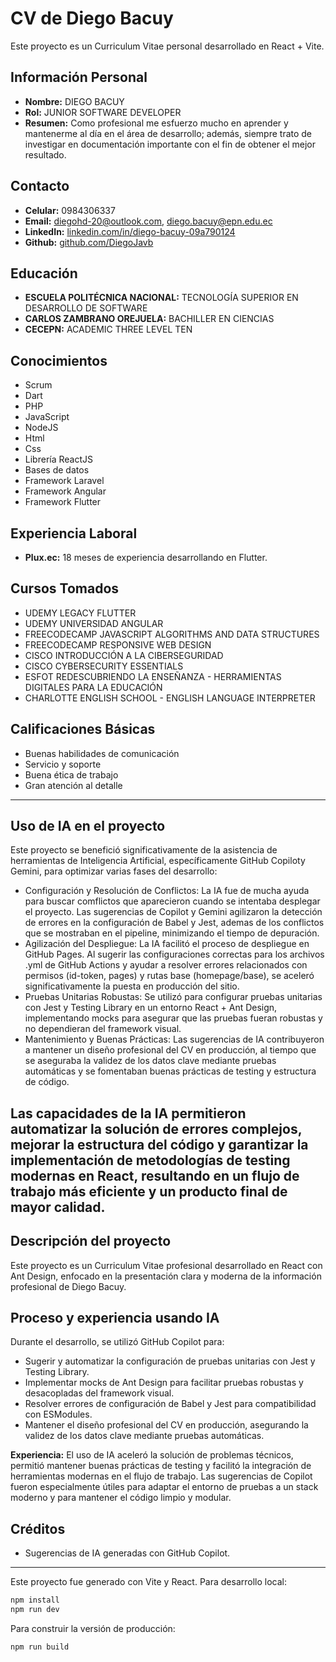 # CV de Diego Bacuy

Este proyecto es un Curriculum Vitae personal desarrollado en React + Vite.

## Información Personal
- **Nombre:** DIEGO BACUY
- **Rol:** JUNIOR SOFTWARE DEVELOPER
- **Resumen:** Como profesional me esfuerzo mucho en aprender y mantenerme al día en el área de desarrollo; además, siempre trato de investigar en documentación importante con el fin de obtener el mejor resultado.

## Contacto
- **Celular:** 0984306337
- **Email:** diegohd-20@outlook.com, diego.bacuy@epn.edu.ec
- **LinkedIn:** [linkedin.com/in/diego-bacuy-09a790124](https://linkedin.com/in/diego-bacuy-09a790124)
- **Github:** [github.com/DiegoJavb](https://github.com/DiegoJavb)

## Educación
- **ESCUELA POLITÉCNICA NACIONAL:** TECNOLOGÍA SUPERIOR EN DESARROLLO DE SOFTWARE
- **CARLOS ZAMBRANO OREJUELA:** BACHILLER EN CIENCIAS
- **CECEPN:** ACADEMIC THREE LEVEL TEN

## Conocimientos
- Scrum
- Dart
- PHP
- JavaScript
- NodeJS
- Html
- Css
- Librería ReactJS
- Bases de datos
- Framework Laravel
- Framework Angular
- Framework Flutter

## Experiencia Laboral
- **Plux.ec:** 18 meses de experiencia desarrollando en Flutter.

## Cursos Tomados
- UDEMY LEGACY FLUTTER
- UDEMY UNIVERSIDAD ANGULAR
- FREECODECAMP JAVASCRIPT ALGORITHMS AND DATA STRUCTURES
- FREECODECAMP RESPONSIVE WEB DESIGN
- CISCO INTRODUCCIÓN A LA CIBERSEGURIDAD
- CISCO CYBERSECURITY ESSENTIALS
- ESFOT REDESCUBRIENDO LA ENSEÑANZA - HERRAMIENTAS DIGITALES PARA LA EDUCACIÓN
- CHARLOTTE ENGLISH SCHOOL - ENGLISH LANGUAGE INTERPRETER

## Calificaciones Básicas
- Buenas habilidades de comunicación
- Servicio y soporte
- Buena ética de trabajo
- Gran atención al detalle

---

## Uso de IA en el proyecto

Este proyecto se benefició significativamente de la asistencia de herramientas de Inteligencia Artificial, específicamente GitHub Copiloty Gemini, para optimizar varias fases del desarrollo:

- Configuración y Resolución de Conflictos: La IA fue de mucha ayuda para buscar comflictos que aparecieron cuando se intentaba desplegar el proyecto. Las sugerencias de Copilot y Gemini agilizaron la detección de errores en la configuración de Babel y Jest, ademas de los conflictos que se mostraban en el pipeline, minimizando el tiempo de depuración.
- Agilización del Despliegue: La IA facilitó el proceso de despliegue en GitHub Pages. Al sugerir las configuraciones correctas para los archivos .yml de GitHub Actions y ayudar a resolver errores relacionados con permisos (id-token, pages) y rutas base (homepage/base), se aceleró significativamente la puesta en producción del sitio.
- Pruebas Unitarias Robustas: Se utilizó para configurar pruebas unitarias con Jest y Testing Library en un entorno React + Ant Design, implementando mocks para asegurar que las pruebas fueran robustas y no dependieran del framework visual.
- Mantenimiento y Buenas Prácticas: Las sugerencias de IA contribuyeron a mantener un diseño profesional del CV en producción, al tiempo que se aseguraba la validez de los datos clave mediante pruebas automáticas y se fomentaban buenas prácticas de testing y estructura de código.

Las capacidades de la IA permitieron automatizar la solución de errores complejos, mejorar la estructura del código y garantizar la implementación de metodologías de testing modernas en React, resultando en un flujo de trabajo más eficiente y un producto final de mayor calidad.
---

## Descripción del proyecto

Este proyecto es un Curriculum Vitae profesional desarrollado en React con Ant Design, enfocado en la presentación clara y moderna de la información profesional de Diego Bacuy.

## Proceso y experiencia usando IA

Durante el desarrollo, se utilizó GitHub Copilot para:
- Sugerir y automatizar la configuración de pruebas unitarias con Jest y Testing Library.
- Implementar mocks de Ant Design para facilitar pruebas robustas y desacopladas del framework visual.
- Resolver errores de configuración de Babel y Jest para compatibilidad con ESModules.
- Mantener el diseño profesional del CV en producción, asegurando la validez de los datos clave mediante pruebas automáticas.

**Experiencia:**
El uso de IA aceleró la solución de problemas técnicos, permitió mantener buenas prácticas de testing y facilitó la integración de herramientas modernas en el flujo de trabajo. Las sugerencias de Copilot fueron especialmente útiles para adaptar el entorno de pruebas a un stack moderno y para mantener el código limpio y modular.

## Créditos
- Sugerencias de IA generadas con GitHub Copilot.

---

Este proyecto fue generado con Vite y React. Para desarrollo local:

```bash
npm install
npm run dev
```

Para construir la versión de producción:

```bash
npm run build
```

